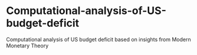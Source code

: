 # Computational-analysis-of-US-budget-deficit
Computational analysis of US budget deficit based on insights from Modern Monetary Theory
